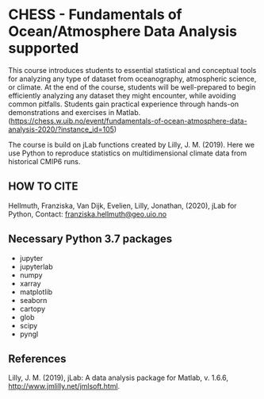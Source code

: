 # CHESS - Fundamentals of Ocean/Atmosphere Data Analysis supported 
This course introduces students to essential statistical and conceptual tools for analyzing any type of dataset from oceanography, atmospheric science, or climate. At the end of the course, students will be well-prepared to begin efficiently analyzing any dataset they might encounter, while avoiding common pitfalls.  Students gain practical experience through hands-on demonstrations and exercises in Matlab. 
(https://chess.w.uib.no/event/fundamentals-of-ocean-atmosphere-data-analysis-2020/?instance_id=105)


The course is build on jLab functions created by Lilly, J. M. (2019). Here we use Python to reproduce statistics on multidimensional climate data from historical CMIP6 runs.


## HOW TO CITE
Hellmuth, Franziska, Van Dijk, Evelien, Lilly, Jonathan, (2020), jLab for Python, Contact: franziska.hellmuth@geo.uio.no


## Necessary Python 3.7 packages
- jupyter
- jupyterlab
- numpy
- xarray
- matplotlib
- seaborn
- cartopy
- glob
- scipy
- pyngl

## References
Lilly, J. M. (2019), jLab: A data analysis package for Matlab, v. 1.6.6, http://www.jmlilly.net/jmlsoft.html. 
